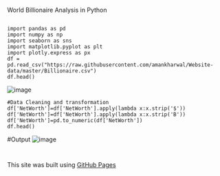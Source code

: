 
World Billionaire Analysis in Python

```

import pandas as pd
import numpy as np
import seaborn as sns
import matplotlib.pyplot as plt
import plotly.express as px
df = pd.read_csv("https://raw.githubusercontent.com/amankharwal/Website-data/master/Billionaire.csv")
df.head()
```
![image](https://user-images.githubusercontent.com/64798994/179675237-ffb237a7-d58e-44f9-8dbb-5b742081e5a0.png)

```
#Data Cleaning and transformation
df['NetWorth']=df['NetWorth'].apply(lambda x:x.strip('$'))
df['NetWorth']=df['NetWorth'].apply(lambda x:x.strip('B'))
df['NetWorth']=pd.to_numeric(df['NetWorth'])
df.head()

```
#Output
![image](https://user-images.githubusercontent.com/64798994/179676875-09ccc6dd-e33d-49e1-a4ad-386286954bc1.png)

```


```























This site was built using [GitHub Pages](https://pages.github.com/)
